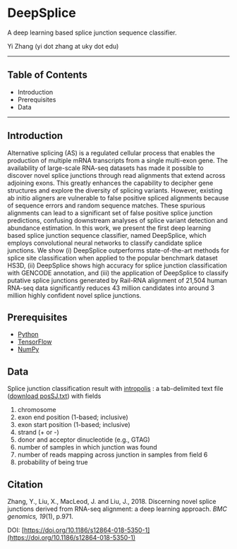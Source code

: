 # DeepSplice
A deep learning based splice junction sequence classifier.

Yi Zhang (yi dot zhang at uky dot edu)

***
## Table of Contents
* Introduction
* Prerequisites
* Data
***

## Introduction
Alternative splicing (AS) is a regulated cellular process that enables the production of multiple mRNA transcripts from a single multi-exon gene. The availability of large-scale RNA-seq datasets has made it possible to discover novel splice junctions through read alignments that extend across adjoining exons. This greatly enhances the capability to decipher gene structures and explore the diversity of splicing variants. However, existing ab initio aligners are vulnerable to false positive spliced alignments because of sequence errors and random sequence matches. These spurious alignments can lead to a significant set of false positive splice junction predictions, confusing downstream analyses of splice variant detection and abundance estimation. In this work, we present the first deep learning based splice junction sequence classifier, named DeepSplice, which employs convolutional neural networks to classify candidate splice junctions. We show (i) DeepSplice outperforms state-of-the-art methods for splice site classification when applied to the popular benchmark dataset HS3D, (ii) DeepSplice shows high accuracy for splice junction classification with GENCODE annotation, and (iii) the application of DeepSplice to classify putative splice junctions generated by Rail-RNA alignment of 21,504 human RNA-seq data significantly reduces 43 million candidates into around 3 million highly confident novel splice junctions.

## Prerequisites
* [Python](https://www.python.org/)
* [TensorFlow](https://www.tensorflow.org/)
* [NumPy](http://www.numpy.org/)

## Data
Splice junction classification result with [intropolis](http://intropolis.rail.bio) : a tab-delimited text file ([download posSJ.txt](https://drive.google.com/drive/folders/0B3-yEUAQDhwBU2JGSnFDV2hfSEk?usp=sharing)) with fields
  1. chromosome
  2. exon end position (1-based; inclusive)
  3. exon start position (1-based; inclusive)
  4. strand (+ or -)
  5. donor and acceptor dinucleotide (e.g., GTAG)
  6. number of samples in which junction was found
  7. number of reads mapping across junction in samples from field 6
  8. probability of being true

## Citation
Zhang, Y., Liu, X., MacLeod, J. and Liu, J., 2018. Discerning novel splice junctions derived from RNA-seq alignment: a deep learning approach. *BMC genomics, 19*(1), p.971.

DOI: [https://doi.org/10.1186/s12864-018-5350-1](https://doi.org/10.1186/s12864-018-5350-1)


